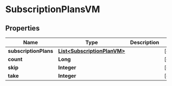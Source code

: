 

# SubscriptionPlansVM


## Properties

Name | Type | Description | Notes
------------ | ------------- | ------------- | -------------
**subscriptionPlans** | [**List&lt;SubscriptionPlanVM&gt;**](SubscriptionPlanVM.md) |  |  [optional]
**count** | **Long** |  |  [optional]
**skip** | **Integer** |  |  [optional]
**take** | **Integer** |  |  [optional]



